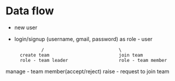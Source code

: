 # Data flow

- new user
- login/signup (username, gmail, password) as role - user

                /                            \
        create team                          join team
        role - team leader                   role - team member

manage - team member(accept/reject)          raise - request to join team

